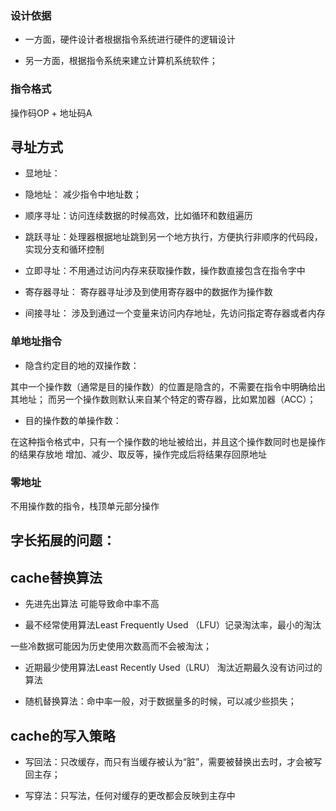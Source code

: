 
### 设计依据
- 一方面，硬件设计者根据指令系统进行硬件的逻辑设计

- 另一方面，根据指令系统来建立计算机系统软件；

### 指令格式
操作码OP + 地址码A



## 寻址方式
- 显地址：
- 隐地址： 减少指令中地址数；

- 顺序寻址：访问连续数据的时候高效，比如循环和数组遍历
- 跳跃寻址：处理器根据地址跳到另一个地方执行，方便执行非顺序的代码段，实现分支和循环控制
- 立即寻址：不用通过访问内存来获取操作数，操作数直接包含在指令字中
- 寄存器寻址： 寄存器寻址涉及到使用寄存器中的数据作为操作数
- 间接寻址： 涉及到通过一个变量来访问内存地址，先访问指定寄存器或者内存

### 单地址指令 
- 隐含约定目的地的双操作数：

其中一个操作数（通常是目的操作数）的位置是隐含的，不需要在指令中明确给出其地址；
而另一个操作数则默认来自某个特定的寄存器，比如累加器（ACC）；

- 目的操作数的单操作数：

在这种指令格式中，只有一个操作数的地址被给出，并且这个操作数同时也是操作的结果存放地
增加、减少、取反等，操作完成后将结果存回原地址

###  零地址
不用操作数的指令，栈顶单元部分操作

## 字长拓展的问题：


## cache替换算法

- 先进先出算法
可能导致命中率不高

- 最不经常使用算法Least Frequently Used
（LFU）记录淘汰率，最小的淘汰

一些冷数据可能因为历史使用次数高而不会被淘汰；

- 近期最少使用算法Least Recently Used（LRU）
淘汰近期最久没有访问过的算法

- 随机替换算法：命中率一般，对于数据量多的时候，可以减少些损失；

## cache的写入策略

- 写回法：只改缓存，而只有当缓存被认为“脏”，需要被替换出去时，才会被写回主存；

- 写穿法：只写法，任何对缓存的更改都会反映到主存中
